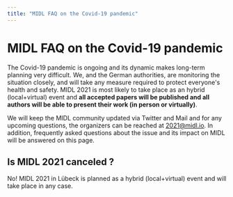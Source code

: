 ```yaml
---
title: "MIDL FAQ on the Covid-19 pandemic"
---
```


# MIDL FAQ on the Covid-19 pandemic

The Covid-19 pandemic is ongoing and its dynamic makes long-term planning very difficult. We, and the German authorities, are monitoring the situation closely, and will take any measure required to protect everyone's health and safety. MIDL 2021 is most likely to take place as an hybrid (local+virtual) event and **all accepted papers will be published and all authors will be able to present their work (in person or virtually)**.

We will keep the MIDL community updated via Twitter and Mail and for any upcoming questions, the organizers can be reached at [2021@midl.io](mailto:2021@midl.io). In addition, frequently asked questions about the issue and its impact on MIDL will be answered on this page.


## Is MIDL 2021 canceled ?
No! MIDL 2021 in Lübeck is planned as a hybrid (local+virtual) event and will take place in any case.

<!---
## I have an accepted paper. How will I present it?
We are currently developing solutions so that MIDL can mostly take place online, in an interactive way.

Authors of accepted papers will receive detailed instructions in the coming weeks, but they can already expect to record their oral presentation.

## Will the event be streamed ?
Yes, [as in the previous years](https://www.youtube.com/channel/UCd87UPUTt-oqTeGi8fQw-_w). The technical details are not finalized yet, but anyone will be able to watch the talks for free, from anywhere.

We are also developing remote participation options. Many other events have been impacted and we expect to learn from their experience.


## Are challenges canceled ?
No. They will be 100% online.
--->